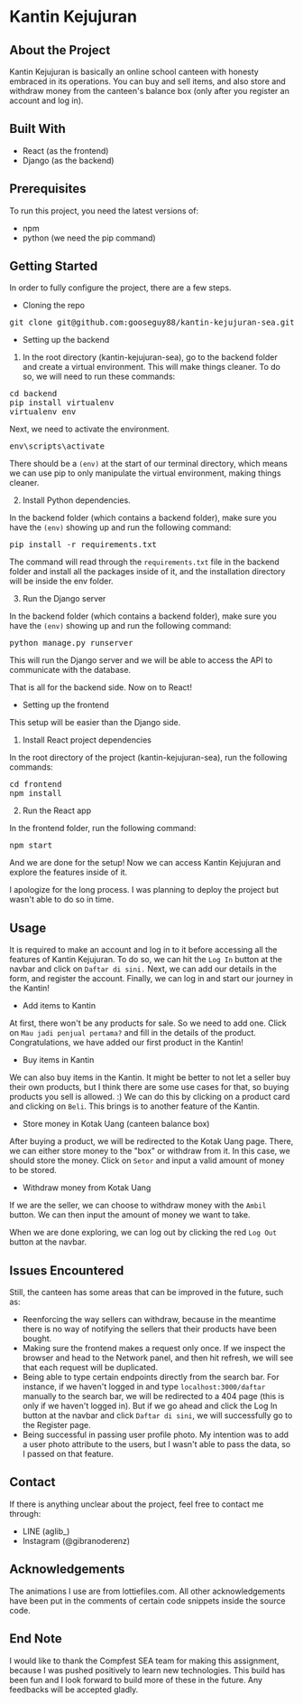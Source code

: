 # Kantin Kejujuran

## About the Project
Kantin Kejujuran is basically an online school canteen with honesty embraced in its operations. You can buy and sell items, and also store and withdraw money from the canteen's balance box (only after you register an account and log in).

## Built With
- React (as the frontend)
- Django (as the backend)

## Prerequisites
To run this project, you need the latest versions of:
- npm
- python (we need the pip command)

## Getting Started
In order to fully configure the project, there are a few steps.
- Cloning the repo

<pre>git clone git@github.com:gooseguy88/kantin-kejujuran-sea.git</pre>

- Setting up the backend
1. In the root directory (kantin-kejujuran-sea), go to the backend folder and create a virtual environment. This will make things cleaner. To do so, we will need to run these commands:

<pre>cd backend
pip install virtualenv
virtualenv env</pre>

Next, we need to activate the environment.

<pre>env\scripts\activate</pre>

There should be a `(env)` at the start of our terminal directory, which means we can use pip to only manipulate the virtual environment, making things cleaner.

2. Install Python dependencies.

In the backend folder (which contains a backend folder), make sure you have the `(env)` showing up and run the following command:

<pre>pip install -r requirements.txt</pre>

The command will read through the `requirements.txt` file in the backend folder and install all the packages inside of it, and the installation directory will be inside the env folder.

3. Run the Django server

In the backend folder (which contains a backend folder), make sure you have the `(env)` showing up and run the following command:

<pre>python manage.py runserver</pre>

This will run the Django server and we will be able to access the API to communicate with the database.

That is all for the backend side. Now on to React!

- Setting up the frontend

This setup will be easier than the Django side.

1. Install React project dependencies

In the root directory of the project (kantin-kejujuran-sea), run the following commands:

<pre>cd frontend
npm install</pre>

2. Run the React app

In the frontend folder, run the following command:

<pre>npm start</pre>

And we are done for the setup! Now we can access Kantin Kejujuran and explore the features inside of it.

I apologize for the long process. I was planning to deploy the project but wasn't able to do so in time.

## Usage
It is required to make an account and log in to it before accessing all the features of Kantin Kejujuran. To do so, we can hit the `Log In` button at the navbar and click on `Daftar di sini.`
Next, we can add our details in the form, and register the account. Finally, we can log in and start our journey in the Kantin!

- Add items to Kantin

At first, there won't be any products for sale. So we need to add one. Click on `Mau jadi penjual pertama?` and fill in the details of the product. Congratulations, we have added our first product in the Kantin!

- Buy items in Kantin

We can also buy items in the Kantin. It might be better to not let a seller buy their own products, but I think there are some use cases for that, so buying products you sell is allowed. :) We can do this by clicking on a product card and clicking on `Beli`.  This brings is to another feature of the Kantin.

- Store money in Kotak Uang (canteen balance box)

After buying a product, we will be redirected to the Kotak Uang page. There, we can either store money to the "box" or withdraw from it. In this case, we should store the money. Click on `Setor` and input a valid amount of money to be stored.

- Withdraw money from Kotak Uang

If we are the seller, we can choose to withdraw money with the `Ambil` button. We can then input the amount of money we want to take.

When we are done exploring, we can log out by clicking the red `Log Out` button at the navbar.

## Issues Encountered
Still, the canteen has some areas that can be improved in the future, such as:
- Reenforcing the way sellers can withdraw, because in the meantime there is no way of notifying the sellers that their products have been bought.
- Making sure the frontend makes a request only once. If we inspect the browser and head to the Network panel, and then hit refresh, we will see that each request will be duplicated.
- Being able to type certain endpoints directly from the search bar. For instance, if we haven't logged in and type `localhost:3000/daftar` manually to the search bar, we will be redirected to a 404 page (this is only if we haven't logged in). But if we go ahead and click the Log In button at the navbar and click `Daftar di sini`, we will successfully go to the Register page.
- Being successful in passing user profile photo. My intention was to add a user photo attribute to the users, but I wasn't able to pass the data, so I passed on that feature.

## Contact
If there is anything unclear about the project, feel free to contact me through:
- LINE (aglib_)
- Instagram (@gibranoderenz)

## Acknowledgements
The animations I use are from lottiefiles.com. All other acknowledgements have been put in the comments of certain code snippets inside the source code.

## End Note
I would like to thank the Compfest SEA team for making this assignment, because I was pushed positively to learn new technologies. This build has been fun and I look forward to build more of these in the future. Any feedbacks will be accepted gladly.
